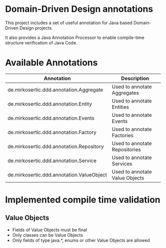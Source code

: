 # Domain-Driven Design annotations

This project includes a set of useful annotation for Java based Domain-Driven Design projects.

It also provides a Java Annotation Processor to enable compile-time structure verification of Java Code.

# Available Annotations

| Annotation | Description |
| ---------- | ----------- |
| de.mirkosertic.ddd.annotation.Aggregate | Used to annotate Aggregates |
| de.mirkosertic.ddd.annotation.Entity | Used to annotate Entities |
| de.mirkosertic.ddd.annotation.Events | Used to annotate Events |
| de.mirkosertic.ddd.annotation.Factory | Used to annotate Factories |
| de.mirkosertic.ddd.annotation.Repository | Used to annotate Repositories |
| de.mirkosertic.ddd.annotation.Service | Used to annotate Services |
| de.mirkosertic.ddd.annotation.ValueObject | Used to annotate Value Objects |

# Implemented compile time validation

## Value Objects

* Fields of Value Objects must be final
* Only classes can be Value Objects
* Only fields of type java.*, enums or other Value Objects are allowed
